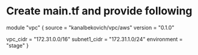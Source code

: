 # Create main.tf and provide following

module "vpc" {
  source  = "kanalbekovich/vpc/aws"
  version = "0.1.0"

  vpc_cidr = "172.31.0.0/16"
  subnet1_cidr = "172.31.1.0/24"
  environment = "stage"
}
